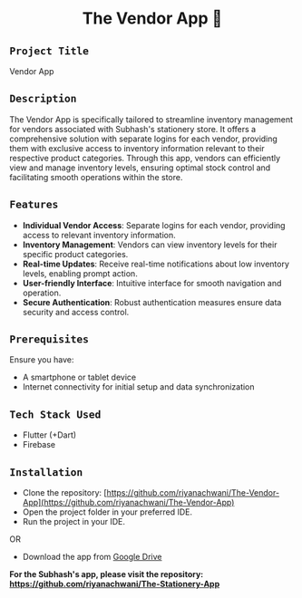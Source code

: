 <h1 align="center">
  <a href="#Vendor App"></a>
 The Vendor App 🏬
</h1>

## `Project Title`
Vendor App

## `Description`
The Vendor App is specifically tailored to streamline inventory management for vendors associated with Subhash's stationery store. It offers a comprehensive solution with separate logins for each vendor, providing them with exclusive access to inventory information relevant to their respective product categories. Through this app, vendors can efficiently view and manage inventory levels, ensuring optimal stock control and facilitating smooth operations within the store.

## `Features`
- **Individual Vendor Access**: Separate logins for each vendor, providing access to relevant inventory information.
- **Inventory Management**: Vendors can view inventory levels for their specific product categories.
- **Real-time Updates**: Receive real-time notifications about low inventory levels, enabling prompt action.
- **User-friendly Interface**: Intuitive interface for smooth navigation and operation.
- **Secure Authentication**: Robust authentication measures ensure data security and access control.

## `Prerequisites`
Ensure you have:
- A smartphone or tablet device
- Internet connectivity for initial setup and data synchronization

## `Tech Stack Used`
- Flutter (+Dart)
- Firebase

## `Installation`
- Clone the repository: [https://github.com/riyanachwani/The-Vendor-App](https://github.com/riyanachwani/The-Vendor-App)
- Open the project folder in your preferred IDE.
- Run the project in your IDE.

OR

- Download the app from [Google Drive](https://drive.google.com/file/d/1-DIzxZUX6MLYm9uUYdbyrNCgk7oQ2fQg/view?usp=drive_link)

**For the Subhash's app, please visit the repository: https://github.com/riyanachwani/The-Stationery-App**
